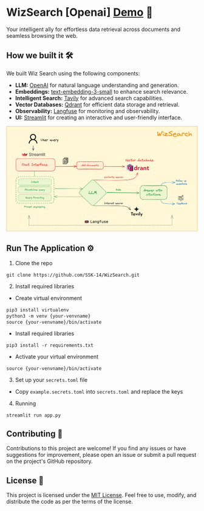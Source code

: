 # WizSearch [Openai] [**Demo**](https://wizsearch-openai.streamlit.app/) 🌟
Your intelligent ally for effortless data retrieval across documents and seamless browsing the web.

## How we built it 🛠️
We built Wiz Search using the following components:
- **LLM:** [OpenAI](https://platform.openai.com) for natural language understanding and generation.
- **Embeddings:** [text-embedding-3-small](https://openai.com/index/new-embedding-models-and-api-updates/) to enhance search relevance.
- **Intelligent Search:** [Tavily](https://tavily.com/) for advanced search capabilities.
- **Vector Databases:** [Qdrant](https://qdrant.tech/) for efficient data storage and retrieval.
- **Observability:** [Langfuse](https://www.langfuse.com/) for monitoring and observability.
- **UI:** [Streamlit](https://streamlit.io/) for creating an interactive and user-friendly interface.

![Architecture](./src/assets/arch.png)

## Run The Application ⚙️
1. Clone the repo
```
git clone https://github.com/SSK-14/WizSearch.git
```

2. Install required libraries

- Create virtual environment
```
pip3 install virtualenv
python3 -m venv {your-venvname}
source {your-venvname}/bin/activate
```

- Install required libraries
```
pip3 install -r requirements.txt
```

- Activate your virtual environment
```
source {your-venvname}/bin/activate
```

3. Set up your `secrets.toml` file
- Copy `example.secrets.toml` into `secrets.toml` and replace the keys

4. Running
```
streamlit run app.py 
```

## Contributing 🤝
Contributions to this project are welcome! If you find any issues or have suggestions for improvement, please open an issue or submit a pull request on the project's GitHub repository.

## License 📝
This project is licensed under the [MIT License](https://github.com/SSK-14/WizSearch/blob/main/LICENSE). Feel free to use, modify, and distribute the code as per the terms of the license.

